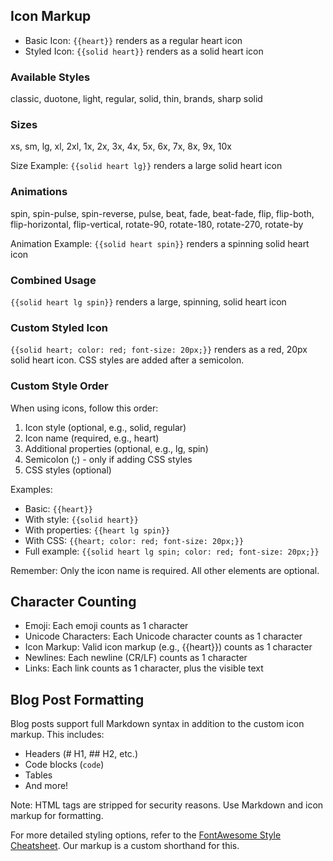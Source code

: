 
## Icon Markup

- Basic Icon: `{{heart}}` renders as a regular heart icon
- Styled Icon: `{{solid heart}}` renders as a solid heart icon

### Available Styles
classic, duotone, light, regular, solid, thin, brands, sharp solid

### Sizes
xs, sm, lg, xl, 2xl, 1x, 2x, 3x, 4x, 5x, 6x, 7x, 8x, 9x, 10x

Size Example: `{{solid heart lg}}` renders a large solid heart icon

### Animations
spin, spin-pulse, spin-reverse, pulse, beat, fade, beat-fade, flip, flip-both, flip-horizontal, flip-vertical, rotate-90, rotate-180, rotate-270, rotate-by

Animation Example: `{{solid heart spin}}` renders a spinning solid heart icon

### Combined Usage
`{{solid heart lg spin}}` renders a large, spinning, solid heart icon

### Custom Styled Icon
`{{solid heart; color: red; font-size: 20px;}}` renders as a red, 20px solid heart icon. CSS styles are added after a semicolon.

### Custom Style Order
When using icons, follow this order:

1. Icon style (optional, e.g., solid, regular)
2. Icon name (required, e.g., heart)
3. Additional properties (optional, e.g., lg, spin)
4. Semicolon (;) - only if adding CSS styles
5. CSS styles (optional)

Examples:
- Basic: `{{heart}}`
- With style: `{{solid heart}}`
- With properties: `{{heart lg spin}}`
- With CSS: `{{heart; color: red; font-size: 20px;}}`
- Full example: `{{solid heart lg spin; color: red; font-size: 20px;}}`

Remember: Only the icon name is required. All other elements are optional.

## Character Counting

- Emoji: Each emoji counts as 1 character
- Unicode Characters: Each Unicode character counts as 1 character
- Icon Markup: Valid icon markup (e.g., {{heart}}) counts as 1 character
- Newlines: Each newline (CR/LF) counts as 1 character
- Links: Each link counts as 1 character, plus the visible text

## Blog Post Formatting

Blog posts support full Markdown syntax in addition to the custom icon markup. This includes:

- Headers (# H1, ## H2, etc.)
- Code blocks (``` code ```)
- Tables
- And more!

Note: HTML tags are stripped for security reasons. Use Markdown and icon markup for formatting.

For more detailed styling options, refer to the [FontAwesome Style Cheatsheet](https://docs.fontawesome.com/web/style/style-cheatsheet). Our markup is a custom shorthand for this.